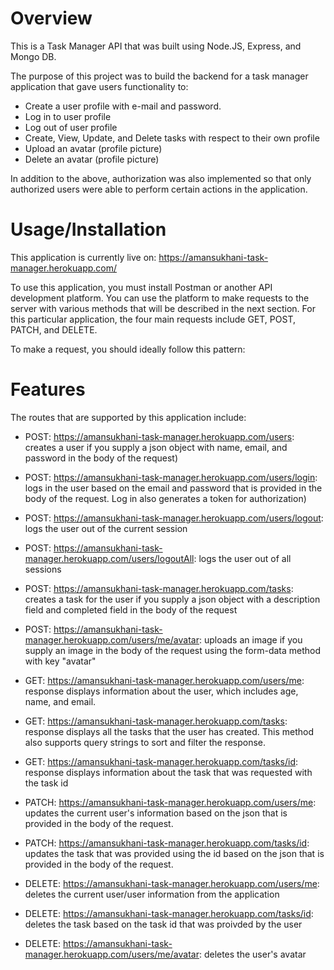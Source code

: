 # Overview
This is a Task Manager API that was built using Node.JS, Express, and Mongo DB.

The purpose of this project was to build the backend for a task manager application that gave users functionality to: 

- Create a user profile with e-mail and password.
- Log in to user profile
- Log out of user profile
- Create, View, Update, and Delete tasks with respect to their own profile
- Upload an avatar (profile picture)
- Delete an avatar (profile picture)

In addition to the above, authorization was also implemented so that only authorized users were able to perform certain actions in the application.


# Usage/Installation

This application is currently live on: https://amansukhani-task-manager.herokuapp.com/

To use this application, you must install Postman or another API development platform. You can use the platform to make requests to the server with various methods that will be described in the next section. For this particular application, the four main requests include GET, POST, PATCH, and DELETE.

To make a request, you should ideally follow this pattern: 


# Features

The routes that are supported by this application include: 

- POST: https://amansukhani-task-manager.herokuapp.com/users: creates a user if you supply a json object with name, email, and password in the body of the request)

- POST: https://amansukhani-task-manager.herokuapp.com/users/login: logs in the user based on the email and password that is provided in the body of the request. Log in also generates a token for authorization)

- POST: https://amansukhani-task-manager.herokuapp.com/users/logout: logs the user out of the current session

- POST: https://amansukhani-task-manager.herokuapp.com/users/logoutAll: logs the user out of all sessions

- POST: https://amansukhani-task-manager.herokuapp.com/tasks: creates a task for the user if you supply a json object with a description field and completed field in the body of the request

- POST: https://amansukhani-task-manager.herokuapp.com/users/me/avatar: uploads an image if you supply an image in the body of the request using the form-data method with key "avatar"

- GET: https://amansukhani-task-manager.herokuapp.com/users/me: response displays information about the user, which includes age, name, and email.

- GET: https://amansukhani-task-manager.herokuapp.com/tasks: response displays all the tasks that the user has created. This method also supports query strings to sort and filter the response.

- GET: https://amansukhani-task-manager.herokuapp.com/tasks/id: response displays information about the task that was requested with the task id

- PATCH: https://amansukhani-task-manager.herokuapp.com/users/me: updates the current user's information based on the json that is provided in the body of the request.

- PATCH: https://amansukhani-task-manager.herokuapp.com/tasks/id: updates the task that was provided using the id based on the json that is provided in the body of the request.

- DELETE: https://amansukhani-task-manager.herokuapp.com/users/me: deletes the current user/user information from the application

- DELETE: https://amansukhani-task-manager.herokuapp.com/tasks/id: deletes the task based on the task id that was proivded by the user

- DELETE: https://amansukhani-task-manager.herokuapp.com/users/me/avatar: deletes the user's avatar
